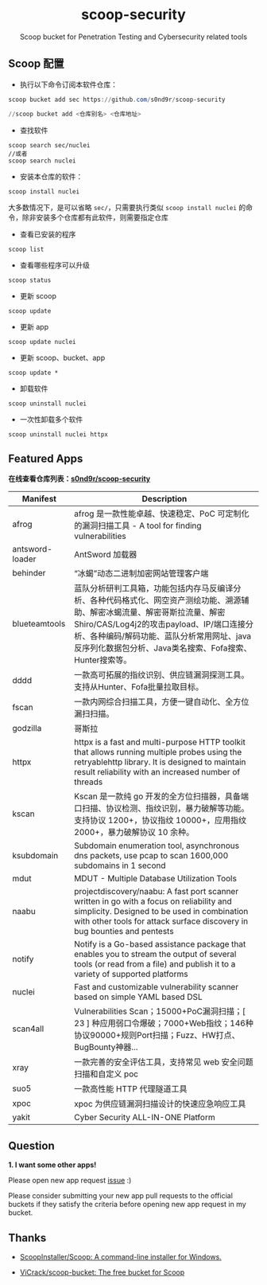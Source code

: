 <div align="center">
    <h1 align="center">scoop-security</h1>
    <p align="center">
        Scoop bucket for Penetration Testing and Cybersecurity related tools
    </p>
</div>

## Scoop 配置


- 执行以下命令订阅本软件仓库：

```powershell
scoop bucket add sec https://github.com/s0nd9r/scoop-security

//scoop bucket add <仓库别名> <仓库地址>
```

- 查找软件

```
scoop search sec/nuclei
//或者
scoop search nuclei
```

- 安装本仓库的软件：

```
scoop install nuclei
```

大多数情况下，是可以省略 `sec/`，只需要执行类似 `scoop install nuclei` 的命令，除非安装多个仓库都有此软件，则需要指定仓库

- 查看已安装的程序

```
scoop list
```

- 查看哪些程序可以升级

```
scoop status
```

- 更新 scoop

```
scoop update
```

- 更新 app

```
scoop update nuclei
```

- 更新 scoop、bucket、app

```
scoop update *
```

- 卸载软件

```
scoop uninstall nuclei
```

- 一次性卸载多个软件

```
scoop uninstall nuclei httpx
```



## Featured Apps

**在线查看仓库列表：[s0nd9r/scoop-security](https://scoop.sh/#/apps?q=%22https%3A%2F%2Fgithub.com%2Fs0nd9r%2Fscoop-security%22&o=false&n=true&dm=false)**

| Manifest        | Description                                                  |
| --------------- | ------------------------------------------------------------ |
| afrog           | afrog 是一款性能卓越、快速稳定、PoC 可定制化的漏洞扫描工具 - A tool for finding vulnerabilities |
| antsword-loader | AntSword 加载器                                              |
| behinder        | “冰蝎”动态二进制加密网站管理客户端                           |
| blueteamtools   | 蓝队分析研判工具箱，功能包括内存马反编译分析、各种代码格式化、网空资产测绘功能、溯源辅助、解密冰蝎流量、解密哥斯拉流量、解密Shiro/CAS/Log4j2的攻击payload、IP/端口连接分析、各种编码/解码功能、蓝队分析常用网址、java反序列化数据包分析、Java类名搜索、Fofa搜索、Hunter搜索等。 |
| dddd            | 一款高可拓展的指纹识别、供应链漏洞探测工具。支持从Hunter、Fofa批量拉取目标。 |
| fscan           | 一款内网综合扫描工具，方便一键自动化、全方位漏扫扫描。       |
| godzilla        | 哥斯拉                                                       |
| httpx           | httpx is a fast and multi-purpose HTTP toolkit that allows running multiple probes using the retryablehttp library. It is designed to maintain result reliability with an increased number of threads |
| kscan           | Kscan 是一款纯 go 开发的全方位扫描器，具备端口扫描、协议检测、指纹识别，暴力破解等功能。支持协议 1200+，协议指纹 10000+，应用指纹 2000+，暴力破解协议 10 余种。 |
| ksubdomain      | Subdomain enumeration tool, asynchronous dns packets, use pcap to scan 1600,000 subdomains in 1 second |
| mdut            | MDUT - Multiple Database Utilization Tools                   |
| naabu           | projectdiscovery/naabu: A fast port scanner written in go with a focus on reliability and simplicity. Designed to be used in combination with other tools for attack surface discovery in bug bounties and pentests |
| notify          | Notify is a Go-based assistance package that enables you to stream the output of several tools (or read from a file) and publish it to a variety of supported platforms |
| nuclei          | Fast and customizable vulnerability scanner based on simple YAML based DSL |
| scan4all        | Vulnerabilities Scan；15000+PoC漏洞扫描；[ 23 ] 种应用弱口令爆破；7000+Web指纹；146种协议90000+规则Port扫描；Fuzz、HW打点、BugBounty神器... |
| xray            | 一款完善的安全评估工具，支持常见 web 安全问题扫描和自定义 poc |
| suo5            | 一款高性能 HTTP 代理隧道工具                                 |
| xpoc            | xpoc 为供应链漏洞扫描设计的快速应急响应工具                  |
| yakit           | Cyber Security ALL-IN-ONE Platform                           |



## Question
**1. I want some other apps!**

Please open new app request [issue](https://github.com/s0nd9r/scoop-security/issues) :)

Please consider submitting your new app pull requests to the official buckets if
they satisfy the criteria before opening new app request in my bucket.



## Thanks
- [ScoopInstaller/Scoop: A command-line installer for Windows.](https://github.com/ScoopInstaller/Scoop)

- [ViCrack/scoop-bucket: The free bucket for Scoop](https://github.com/ViCrack/scoop-bucket)
